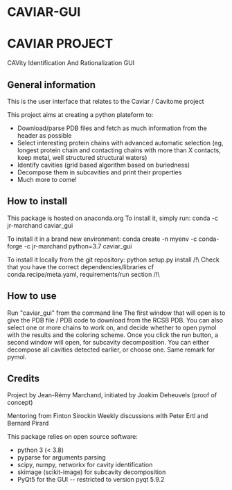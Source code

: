 # CAVIAR-GUI
CAVIAR PROJECT
================
CAVity Identification And Rationalization GUI

## General information

This is the user interface that relates to the Caviar / Cavitome project

This project aims at creating a python plateform to:
 - Download/parse PDB files and fetch as much information from the header as possible
 - Select interesting protein chains with advanced automatic selection (eg, longest protein chain and contacting chains with more than X contacts, keep metal, well structured structural waters)
 - Identify cavities (grid based algorithm based on buriedness)
 - Decompose them in subcavities and print their properties
 - Much more to come!

## How to install

This package is hosted on anaconda.org
To install it, simply run:
conda -c jr-marchand caviar_gui

To install it in a brand new environment:
conda create -n myenv -c conda-forge -c jr-marchand python=3.7 caviar_gui

To install it locally from the git repository:
python setup.py install
/!\ Check that you have the correct dependencies/libraries
cf conda.recipe/meta.yaml, requirements/run section
/!\ 

## How to use

Run "caviar_gui" from the command line 
The first window that will open is to give the PDB file / PDB code to download from the RCSB PDB. You can also select one or more chains to work on, and decide whether to open pymol with the results and the coloring scheme.
Once you click the run button, a second window will open, for subcavity decomposition. You can either decompose all cavities detected earlier, or choose one. Same remark for pymol.


## Credits

Project by Jean-Rémy Marchand, initiated by Joakim Deheuvels (proof of concept)

Mentoring from Finton Sirockin
Weekly discussions with Peter Ertl and Bernard Pirard


This package relies on open source software:
* python 3 (< 3.8)
* pyparse for arguments parsing
* scipy, numpy, networkx for cavity identification
* skimage (scikit-image) for subcavity decomposition
* PyQt5 for the GUI -- restricted to version pyqt 5.9.2

